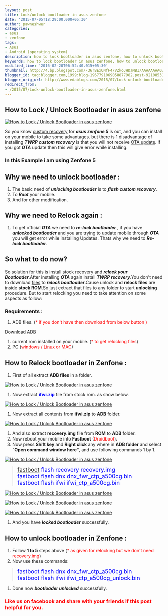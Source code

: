```yaml
---
layout: post
title: Lock/unlock bootloader in asus zenfone
date: '2015-07-05T18:29:00.000+05:30'
author: pawneshwer
categories:
- asus
- zenfone
tags:
- Asus
- Android (operating system)
description: how to lock bootloader in asus zenfone, how to unlock bootloader in asus zenfone,easy way to relock bootloader in asus zenfone,unlock bootloader easily zenfone
keywords: how to lock bootloader in asus zenfone, how to unlock bootloader in asus zenfone,easy way to relock bootloader in asus zenfone,unlock bootloader easily zenfone
modified_time: '2016-02-20T06:52:40.015+05:30'
thumbnail: http://4.bp.blogspot.com/-36rBExUNfF4/VZkoJHDaMBI/AAAAAAAAGws/PLOY_7vxxI0/s72-c/Lock-unlock-bootloader-in-asus-zenfone-logo.png
blogger_id: tag:blogger.com,1999:blog-1967791069058877982.post-9210853131149599029
blogger_orig_url: http://www.edablogs.com/2015/07/Lock-unlock-bootloader-in-asus-zenfone.html
redirect_from:
- /2015/07/Lock-unlock-bootloader-in-asus-zenfone.html
---
```


## <span style="text-align: justify;">How to Lock / Unlock Bootloader in asus zenfone</span>

[![How to Lock / Unlock Bootloader in asus zenfone](http://4.bp.blogspot.com/-36rBExUNfF4/VZkoJHDaMBI/AAAAAAAAGws/PLOY_7vxxI0/s1600/Lock-unlock-bootloader-in-asus-zenfone-logo.png "How to Lock / Unlock Bootloader in asus zenfone")](http://4.bp.blogspot.com/-36rBExUNfF4/VZkoJHDaMBI/AAAAAAAAGws/PLOY_7vxxI0/s1600/Lock-unlock-bootloader-in-asus-zenfone-logo.png)

So you know [custom recovery](http://www.edablogs.com/2015/06/twrp-recovery-for-zenfone-5-stable.html) for **_asus zenfone 5_** is out, and you can install on your mobile to take some advantages. but there is 1 disadvantage of installing **_TWRP custom recovery_** is that you will not receive [OTA update](http://en.wikipedia.org/wiki/Over-the-air_programming "Over-the-air programming"). if you got **_OTA_** update then this will give error while installing.  

### In this Example i am using Zenfone 5

## Why we need to unlock bootloader :

1.  The basic need of **_unlocking bootloader_** is to **_flash custom recovery_**.
2.  To **_Root_** your mobile.
3.  And for other modification.

## Why we need to Relock again :

1.  To get official **_OTA_** we need to **_re-lock bootloader_** , if you have **_unlocked bootloader_** and you are trying to update mobile through _**OTA**_ you will get error while installing Updates. Thats why we need to **_Re-lock bootloader_**.

## So what to do now?

So solution for this is install stock recovery and **_relock your Bootloader_**.After installing _**OTA**_ again install **_TWRP recovery_**.You don't need to download [files](http://en.wikipedia.org/wiki/Computer_file "Computer file") to _**relock bootloader**_.Cause unlock and **relock files** are inside **stock ROM**.So just extract that files to any folder to start **unlocking** procedure. But to start relocking you need to take attention on some aspects as follow:

### Requirements :

1.  ADB files. (<span style="color: red;">* if you don't have then download from below button )</span>

[Download ADB](https://dl.dropboxusercontent.com/u/55163217/adb.zip)

1.  current rom installed on your mobile. (<span style="color: red;">* to get relocking files</span>)
2.  [PC](http://en.wikipedia.org/wiki/Personal_computer "Personal computer") (<span style="color: red;">windows / [<span style="color: red;">Linux</span>](http://en.wikipedia.org/wiki/Linux "Linux") or MAC</span>)

## How to Relock bootloader in Zenfone :

1.  First of all extract **ADB files** in a folder.

[![How to Lock / Unlock Bootloader in asus zenfone](http://4.bp.blogspot.com/-WxwE8PFhyi4/VZkoMpB2fyI/AAAAAAAAGw4/AGv7LrW8yBE/s320/Lock-unlock-bootloader-in-asus-zenfone-1.jpg "How to Lock / Unlock Bootloader in asus zenfone")](http://4.bp.blogspot.com/-WxwE8PFhyi4/VZkoMpB2fyI/AAAAAAAAGw4/AGv7LrW8yBE/s1600/Lock-unlock-bootloader-in-asus-zenfone-1.jpg)

1.  Now extract **<span style="color: blue;">ifwi.zip</span>** file from stock rom. as show below.

[![How to Lock / Unlock Bootloader in asus zenfone](http://2.bp.blogspot.com/-vfsXk2cRE6s/VZkoNNVC4aI/AAAAAAAAGxA/unbMfA3Ka8c/s320/Lock-unlock-bootloader-in-asus-zenfone-2.jpg "How to Lock / Unlock Bootloader in asus zenfone")](http://2.bp.blogspot.com/-vfsXk2cRE6s/VZkoNNVC4aI/AAAAAAAAGxA/unbMfA3Ka8c/s1600/Lock-unlock-bootloader-in-asus-zenfone-2.jpg)

1.  Now extract all contents from **ifwi.zip** to **ADB** folder.

[![How to Lock / Unlock Bootloader in asus zenfone](http://3.bp.blogspot.com/-Q7qrSVcZqJs/VZkoN6YK6iI/AAAAAAAAGxE/HOQ64hlONZI/s320/Lock-unlock-bootloader-in-asus-zenfone-3.jpg "How to Lock / Unlock Bootloader in asus zenfone")](http://3.bp.blogspot.com/-Q7qrSVcZqJs/VZkoN6YK6iI/AAAAAAAAGxE/HOQ64hlONZI/s1600/Lock-unlock-bootloader-in-asus-zenfone-3.jpg)

1.  And also extract **recovery.img** file from **ROM** to **ADB** folder.
2.  Now reboot your mobile into **Fastboot** (<span style="color: red;">Droidboot</span>).
3.  Now press **Shift key** and **Right click** any where in **ADB folder** and select "**Open command window here"**, and use following commands 1 by 1.

[![How to Lock / Unlock Bootloader in asus zenfone](http://4.bp.blogspot.com/-c3EtTp_HXxw/VZkoO3ki7zI/AAAAAAAAGxY/32BCvKlK_TM/s320/Lock-unlock-bootloader-in-asus-zenfone-4.jpg "How to Lock / Unlock Bootloader in asus zenfone")](http://4.bp.blogspot.com/-c3EtTp_HXxw/VZkoO3ki7zI/AAAAAAAAGxY/32BCvKlK_TM/s1600/Lock-unlock-bootloader-in-asus-zenfone-4.jpg)

> <span style="color: blue; font-size: large;">[fastboot](http://en.wikipedia.org/wiki/Android_software_development "Android software development") flash recovery recovery.img  
> fastboot flash dnx dnx_fwr_ctp_a500cg.bin  
> fastboot flash ifwi ifwi_ctp_a500cg.bin</span>

[![How to Lock / Unlock Bootloader in asus zenfone](http://4.bp.blogspot.com/-ZP8j8Z5FSbw/VZkoO6Wbw1I/AAAAAAAAGxU/JclntbnIEnc/s320/Lock-unlock-bootloader-in-asus-zenfone-5.jpg "How to Lock / Unlock Bootloader in asus zenfone")](http://4.bp.blogspot.com/-ZP8j8Z5FSbw/VZkoO6Wbw1I/AAAAAAAAGxU/JclntbnIEnc/s1600/Lock-unlock-bootloader-in-asus-zenfone-5.jpg)

[![How to Lock / Unlock Bootloader in asus zenfone](http://4.bp.blogspot.com/-eqbQERfrG0Y/VZkoPOBJD6I/AAAAAAAAGxc/6oNh2c9PCY0/s320/Lock-unlock-bootloader-in-asus-zenfone-6.jpg "How to Lock / Unlock Bootloader in asus zenfone")](http://4.bp.blogspot.com/-eqbQERfrG0Y/VZkoPOBJD6I/AAAAAAAAGxc/6oNh2c9PCY0/s1600/Lock-unlock-bootloader-in-asus-zenfone-6.jpg)

[![How to Lock / Unlock Bootloader in asus zenfone](http://4.bp.blogspot.com/-xKn2SiaDvH0/VZkoRT0-nuI/AAAAAAAAGxk/qCJ6Ne871es/s320/Lock-unlock-bootloader-in-asus-zenfone-7.jpg "How to Lock / Unlock Bootloader in asus zenfone")](http://4.bp.blogspot.com/-xKn2SiaDvH0/VZkoRT0-nuI/AAAAAAAAGxk/qCJ6Ne871es/s1600/Lock-unlock-bootloader-in-asus-zenfone-7.jpg)

1.  And you have **_locked bootloader_** successfully.

## How to unlock bootloader in Zenfone :

1.  Follow **1 to 5** steps above (<span style="color: red;">* as given for relocking but we don't need recovery.img</span>)
2.  Now use these commands:

> <span style="color: blue; font-size: large;">fastboot flash dnx dnx_fwr_ctp_a500cg.bin  
> fastboot flash ifwi ifwi_ctp_a500cg_unlock.bin</span>

1.  Done now **_bootloader unlocked_** successfully.

### <span style="color: red;">Like us on facebook and share with your friends if this post helpful for you.</span>